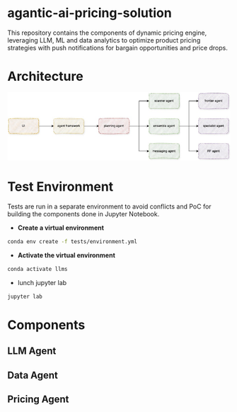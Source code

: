 # agantic-ai-pricing-solution
This repository contains the components of dynamic pricing engine, leveraging LLM, ML and data analytics to optimize product pricing strategies with push notifications for bargain opportunities and price drops.

# Architecture

![Architecture](images/architecture.jpg)

# Test Environment

Tests are run in a separate environment to avoid conflicts and PoC for building the components done in Jupyter Notebook.

- **Create a virtual environment**

```bash
conda env create -f tests/environment.yml 
```


- **Activate the virtual environment**

```bash
conda activate llms
```

- lunch jupyter lab

```bash
jupyter lab
```

# Components

## LLM Agent

## Data Agent

## Pricing Agent